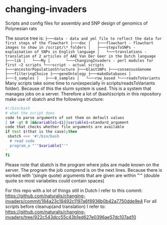 # changing-invaders
Scripts and config files for assembly and SNP design of genomics of Polynesian rats

The source tree is:
`
├───data - data and yml file to reflect the data for first steps of the flowchart
├───doc
│   ├───flowchart - flowchart images to show in /script/\* folders
│   ├───stepsToSNPs - explaination of SNPs in English language
│   └───translations - translation of 2 articles of AAE Van Der Geer in the Dutch language
├───lib
│   └───My
│       └───ChangingInvaders - perl modules for first ~2 scripts
└───script - actual scripts
    ├───ancestorPopulationStructure
    ├───blastSNPs
    ├───consensusGenome
    ├───filteringChoice
    ├───geneOntology
    ├───makeDatabases
    │   ├───3_samples
    │   ├───8_samples
    │   └───row_based
    └───readsToVariants
`
Many scripts take some time to run(especially in scripts/readsToVariants folder). Because of this the slurm system is used.
This is a system that manages jobs on a server. Therefore a lot of (bash)scripts in this repository make use of sbatch and the following structure:
```bash
#!/bin/bash
# what the script does
code to parse arguments of set them on default values
[ $# -gt 0 ]&&variable1=$1||variable1=standard_argument
code that checks whether file arguments are available
if test $(that is the case);then
 sbatch <<< '#!/bin/bash
  # read code
  program_a "'"$variable1"'"
'
fi
```
Please note that sbatch is the program where jobs are made known on the server. The program the job comprend is on the next lines.
Because there is worked with '(single quote) arguments that are given are within "'" (double quote so most variabeles could contain spaces)

For this repo with a lot of things still in Dutch I refer to this commit: https://github.com/naturalis/changing-invaders/commit/184a23c18492c1197a6f8936b0b42a7750dde9e4
For all scripts before cleanup(and translation) I refer to: https://github.com/naturalis/changing-invaders/tree/922c543dcc55c43b1ed627e0396ae57dc107ad10
